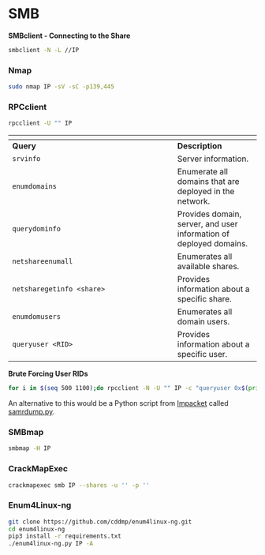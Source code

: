 # SMB

**SMBclient - Connecting to the Share**

```bash
smbclient -N -L //IP
```

### Nmap

```bash
sudo nmap IP -sV -sC -p139,445
```

### RPCclient

```bash
rpcclient -U "" IP
```

<table data-header-hidden><thead><tr><th width="319"></th><th></th></tr></thead><tbody><tr><td><strong>Query</strong></td><td><strong>Description</strong></td></tr><tr><td><code>srvinfo</code></td><td>Server information.</td></tr><tr><td><code>enumdomains</code></td><td>Enumerate all domains that are deployed in the network.</td></tr><tr><td><code>querydominfo</code></td><td>Provides domain, server, and user information of deployed domains.</td></tr><tr><td><code>netshareenumall</code></td><td>Enumerates all available shares.</td></tr><tr><td><code>netsharegetinfo &#x3C;share></code></td><td>Provides information about a specific share.</td></tr><tr><td><code>enumdomusers</code></td><td>Enumerates all domain users.</td></tr><tr><td><code>queryuser &#x3C;RID></code></td><td>Provides information about a specific user.</td></tr></tbody></table>

**Brute Forcing User RIDs**

```bash
for i in $(seq 500 1100);do rpcclient -N -U "" IP -c "queryuser 0x$(printf '%x\n' $i)" | grep "User Name\|user_rid\|group_rid" && echo "";done
```

An alternative to this would be a Python script from [Impacket](https://github.com/SecureAuthCorp/impacket) called [samrdump.py](https://github.com/SecureAuthCorp/impacket/blob/master/examples/samrdump.py).

### SMBmap

```bash
smbmap -H IP
```

### CrackMapExec

```bash
crackmapexec smb IP --shares -u '' -p ''
```

### Enum4Linux-ng

```bash
git clone https://github.com/cddmp/enum4linux-ng.git
cd enum4linux-ng
pip3 install -r requirements.txt
./enum4linux-ng.py IP -A
```

